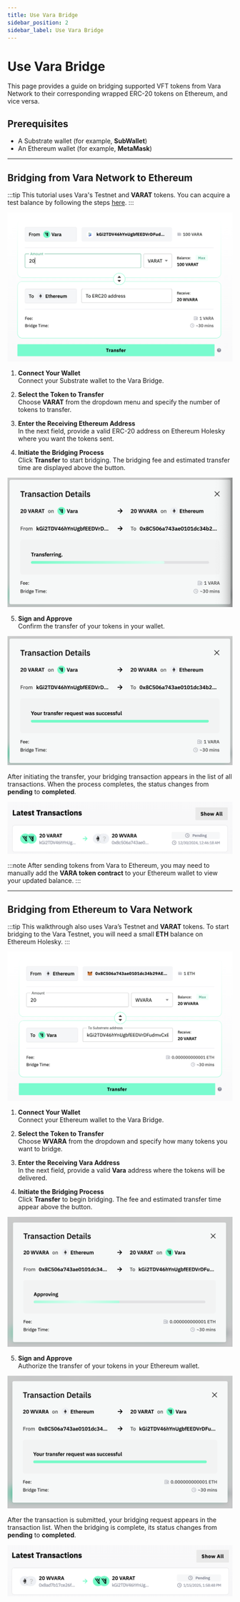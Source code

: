```yaml
---
title: Use Vara Bridge
sidebar_position: 2
sidebar_label: Use Vara Bridge
---
```


# Use Vara Bridge
This page provides a guide on bridging supported VFT tokens from Vara Network to their corresponding wrapped ERC-20 tokens on Ethereum, and vice versa.

## Prerequisites

- A Substrate wallet (for example, **SubWallet**)
- An Ethereum wallet (for example, **MetaMask**)

---

## Bridging from Vara Network to Ethereum

:::tip
This tutorial uses Vara's Testnet and **VARAT** tokens. You can acquire a test balance by following the steps [here](docs/idea/account.md#get-test-balance).
:::

![vara-bridge](img/vara_bridge_tutorial_snap01.png)

1. **Connect Your Wallet**  
   Connect your Substrate wallet to the Vara Bridge.

2. **Select the Token to Transfer**  
   Choose **VARAT** from the dropdown menu and specify the number of tokens to transfer.

3. **Enter the Receiving Ethereum Address**  
   In the next field, provide a valid ERC-20 address on Ethereum Holesky where you want the tokens sent.

4. **Initiate the Bridging Process**  
   Click **Transfer** to start bridging. The bridging fee and estimated transfer time are displayed above the button.

![vara-bridge](img/vara_bridge_tutorial_snap02.png)

5. **Sign and Approve**  
   Confirm the transfer of your tokens in your wallet.

![vara-bridge](img/vara_bridge_tutorial_snap03.png)

After initiating the transfer, your bridging transaction appears in the list of all transactions. When the process completes, the status changes from **pending** to **completed**.

![vara-bridge](img/vara_bridge_tutorial_snap04.png)

:::note
After sending tokens from Vara to Ethereum, you may need to manually add the **VARA token contract** to your Ethereum wallet to view your updated balance.
:::

---

## Bridging from Ethereum to Vara Network

:::tip
This walkthrough also uses Vara’s Testnet and **VARAT** tokens. To start bridging to the Vara Testnet, you will need a small **ETH** balance on Ethereum Holesky.
:::

![vara-bridge](img/vara_bridge_tutorial_snap05.png)

1. **Connect Your Wallet**  
   Connect your Ethereum wallet to the Vara Bridge.

2. **Select the Token to Transfer**  
   Choose **WVARA** from the dropdown and specify how many tokens you want to bridge.

3. **Enter the Receiving Vara Address**  
   In the next field, provide a valid **Vara** address where the tokens will be delivered.

4. **Initiate the Bridging Process**  
   Click **Transfer** to begin bridging. The fee and estimated transfer time appear above the button.

![vara-bridge](img/vara_bridge_tutorial_snap06.png)

5. **Sign and Approve**  
   Authorize the transfer of your tokens in your Ethereum wallet.

![vara-bridge](img/vara_bridge_tutorial_snap07.png)

After the transaction is submitted, your bridging request appears in the transaction list. When the bridging is complete, its status changes from **pending** to **completed**.

![vara-bridge](img/vara_bridge_tutorial_snap08.png)